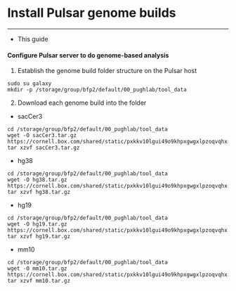 # Install Pulsar genome builds
---
- This guide

#### Configure Pulsar server to do genome-based analysis
1. Establish the genome build folder structure on the Pulsar host

```
sudo su galaxy
mkdir -p /storage/group/bfp2/default/00_pughlab/tool_data
```

2. Download each genome build into the folder

- sacCer3
```
cd /storage/group/bfp2/default/00_pughlab/tool_data
wget -O sacCer3.tar.gz https://cornell.box.com/shared/static/pxkkv10lgui49o9khpxgwgxlpzoqvqhx.gz
tar xzvf sacCer3.tar.gz
```

- hg38
```
cd /storage/group/bfp2/default/00_pughlab/tool_data
wget -O hg38.tar.gz https://cornell.box.com/shared/static/pxkkv10lgui49o9khpxgwgxlpzoqvqhx.gz
tar xzvf hg38.tar.gz
```

- hg19
```
cd /storage/group/bfp2/default/00_pughlab/tool_data
wget -O hg19.tar.gz https://cornell.box.com/shared/static/pxkkv10lgui49o9khpxgwgxlpzoqvqhx.gz
tar xzvf hg19.tar.gz
```

- mm10
```
cd /storage/group/bfp2/default/00_pughlab/tool_data
wget -O mm10.tar.gz https://cornell.box.com/shared/static/pxkkv10lgui49o9khpxgwgxlpzoqvqhx.gz
tar xzvf mm10.tar.gz
```
